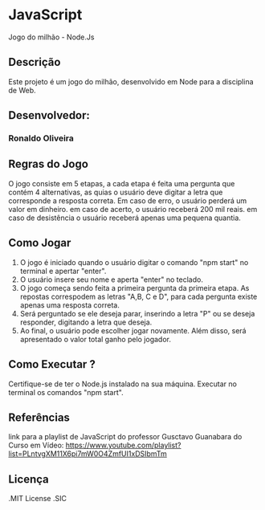 # JavaScript
 Jogo do milhão - Node.Js

 ## Descrição
 Este projeto é um jogo do milhão, desenvolvido em Node para a disciplina de Web.

 ## Desenvolvedor: 
 ### Ronaldo Oliveira

 ## Regras do Jogo
 O jogo consiste em 5 etapas, a cada etapa é feita uma pergunta que contém 4 alternativas, as quias o usuário deve digitar a letra que corresponde a resposta correta. Em caso de erro, o usuário perderá um valor em dinheiro. em caso de acerto, o usuário receberá 200 mil reais.
 em caso de desistência o usuário receberá apenas uma pequena quantia. 

 ## Como Jogar
 1. O jogo é iniciado quando o usuário digitar o comando "npm start" no terminal e apertar "enter".
 2. O usuário insere seu nome e aperta "enter" no teclado.
 3. O jogo começa sendo feita a primeira pergunta da primeira etapa. As repostas correspodem as letras "A,B, C e D", para cada pergunta existe apenas uma resposta correta. 
 4. Será perguntado se ele deseja parar, inserindo a letra "P" ou se deseja responder, digitando a letra que deseja.
 5. Ao final, o usuário pode escolher jogar novamente. Além disso, será apresentado o valor total ganho pelo jogador.

 ## Como Executar ?
 Certifique-se de ter o Node.js instalado na sua máquina. 
 Executar no terminal os comandos "npm start".

 ## Referências
link para a playlist de JavaScript do professor Gusctavo Guanabara do Curso em Vídeo:
https://www.youtube.com/playlist?list=PLntvgXM11X6pi7mW0O4ZmfUI1xDSIbmTm

 ## Licença
 .MIT License
 .SIC

